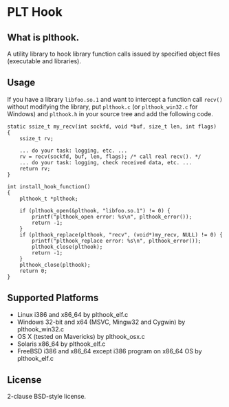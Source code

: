 PLT Hook
========

What is plthook.
----------------

A utility library to hook library function calls issued by
specified object files (executable and libraries).

Usage
-----

If you have a library `libfoo.so.1` and want to intercept
a function call `recv()` without modifying the library,
put `plthook.c` (or `plthook_win32.c` for Windows) and `plthook.h`
in your source tree and add the following code.


    static ssize_t my_recv(int sockfd, void *buf, size_t len, int flags)
    {
        ssize_t rv;
    
        ... do your task: logging, etc. ...
        rv = recv(sockfd, buf, len, flags); /* call real recv(). */
        ... do your task: logging, check received data, etc. ...
        return rv;
    }
    
    int install_hook_function()
    {
        plthook_t *plthook;
    
        if (plthook_open(&plthook, "libfoo.so.1") != 0) {
            printf("plthook_open error: %s\n", plthook_error());
            return -1;
        }
        if (plthook_replace(plthook, "recv", (void*)my_recv, NULL) != 0) {
            printf("plthook_replace error: %s\n", plthook_error());
            plthook_close(plthook);
            return -1;
        }
        plthook_close(plthook);
        return 0;
    }

Supported Platforms
-------------------

* Linux i386 and x86_64 by plthook_elf.c
* Windows 32-bit and x64 (MSVC, Mingw32 and Cygwin) by plthook_win32.c
* OS X (tested on Mavericks) by plthook_osx.c
* Solaris x86_64 by plthook_elf.c
* FreeBSD i386 and x86_64 except i386 program on x86_64 OS by plthook_elf.c

License
-------

2-clause BSD-style license.
